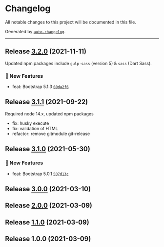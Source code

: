 # Changelog

All notable changes to this project will be documented in this file.

Generated by [`auto-changelog`](https://github.com/CookPete/auto-changelog).

***

## Release [3.2.0](https://github.com/cebreus/gulp-devstack/compare/3.1.1...3.2.0) (2021-11-11)

Updated npm packages include `gulp-sass` (version 5) & `sass` (Dart Sass).

### 🚀 New Features

*   feat: Bootstrap 5.1.3 [`60da2f6`](https://github.com/cebreus/gulp-devstack/commit/60da2f6b6d7343c41c09983cdfd8ba604a6195c1)

## Release [3.1.1](https://github.com/cebreus/gulp-devstack/compare/3.1.0...3.1.1) (2021-09-22)

Required node 14.x, updated npm packages

*   fix: husky execute
*   fix: validation of HTML
*   refactor: remove gitmodule git-release

## Release [3.1.0](https://github.com/cebreus/gulp-devstack/compare/3.0.0...3.1.0) (2021-05-30)

### 🚀 New Features

*   feat: Bootstrap 5.0.1 [`507d13c`](https://github.com/cebreus/gulp-devstack/commit/507d13c45b77e1fc47ee8c232ddba165649946a6)

## Release [3.0.0](https://github.com/cebreus/gulp-devstack/compare/2.0.0...3.0.0) (2021-03-10)

## Release [2.0.0](https://github.com/cebreus/gulp-devstack/compare/1.1.0...2.0.0) (2021-03-09)

## Release [1.1.0](https://github.com/cebreus/gulp-devstack/compare/1.0.0...1.1.0) (2021-03-09)

## Release 1.0.0 (2021-03-09)
